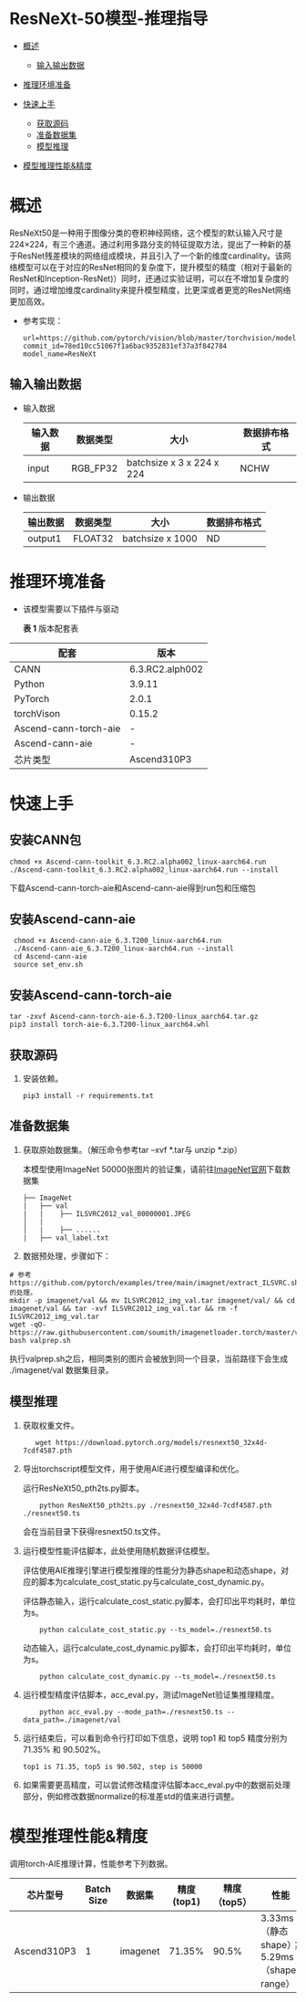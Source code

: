 # ResNeXt-50模型-推理指导


- [概述](#ZH-CN_TOPIC_0000001172161501)

    - [输入输出数据](#section540883920406)



- [推理环境准备](#ZH-CN_TOPIC_0000001126281702)

- [快速上手](#ZH-CN_TOPIC_0000001126281700)

  - [获取源码](#section4622531142816)
  - [准备数据集](#section183221994411)
  - [模型推理](#section741711594517)

- [模型推理性能&精度](#ZH-CN_TOPIC_0000001172201573)





# 概述<a name="ZH-CN_TOPIC_0000001172161501"></a>

ResNeXt50是一种用于图像分类的卷积神经网络，这个模型的默认输入尺寸是224×224，有三个通道。通过利用多路分支的特征提取方法，提出了一种新的基于ResNet残差模块的网络组成模块，并且引入了一个新的维度cardinality。该网络模型可以在于对应的ResNet相同的复杂度下，提升模型的精度（相对于最新的ResNet和Inception-ResNet)）同时，还通过实验证明，可以在不增加复杂度的同时，通过增加维度cardinality来提升模型精度，比更深或者更宽的ResNet网络更加高效。


- 参考实现：

  ```
  url=https://github.com/pytorch/vision/blob/master/torchvision/models/resnet.py
  commit_id=78ed10cc51067f1a6bac9352831ef37a3f842784
  model_name=ResNeXt
  ```
  




## 输入输出数据<a name="section540883920406"></a>

- 输入数据

  | 输入数据 | 数据类型 | 大小                      | 数据排布格式 |
  | -------- | -------- | ------------------------- | ------------ |
  | input    | RGB_FP32 | batchsize x 3 x 224 x 224 | NCHW         |


- 输出数据

  | 输出数据 | 数据类型 | 大小     | 数据排布格式 |
  | -------- | -------- | -------- | ------------ |
  | output1  | FLOAT32  | batchsize x 1000 | ND           |




# 推理环境准备<a name="ZH-CN_TOPIC_0000001126281702"></a>

- 该模型需要以下插件与驱动   

  **表 1**  版本配套表

| 配套                    | 版本              | 
|-----------------------|-----------------| 
| CANN                  | 6.3.RC2.alph002 |                                                       |
| Python                | 3.9.11          |                                                           
| PyTorch               | 2.0.1           |
| torchVison            | 0.15.2          |                                                      |
| Ascend-cann-torch-aie | -               |
| Ascend-cann-aie       | -               |
| 芯片类型                  | Ascend310P3     |                      



# 快速上手<a name="ZH-CN_TOPIC_0000001126281700"></a>

## 安装CANN包

 ```
 chmod +x Ascend-cann-toolkit_6.3.RC2.alpha002_linux-aarch64.run 
./Ascend-cann-toolkit_6.3.RC2.alpha002_linux-aarch64.run --install
 ```
下载Ascend-cann-torch-aie和Ascend-cann-aie得到run包和压缩包
## 安装Ascend-cann-aie
 ```
  chmod +x Ascend-cann-aie_6.3.T200_linux-aarch64.run
  ./Ascend-cann-aie_6.3.T200_linux-aarch64.run --install
  cd Ascend-cann-aie
  source set_env.sh
  ```
## 安装Ascend-cann-torch-aie
 ```
 tar -zxvf Ascend-cann-torch-aie-6.3.T200-linux_aarch64.tar.gz
 pip3 install torch-aie-6.3.T200-linux_aarch64.whl
 ```

## 获取源码<a name="section4622531142816"></a>
1. 安装依赖。

   ```
   pip3 install -r requirements.txt
   ```

## 准备数据集<a name="section183221994411"></a>

1. 获取原始数据集。（解压命令参考tar –xvf  \*.tar与 unzip \*.zip）

   本模型使用ImageNet 50000张图片的验证集，请前往[ImageNet官网](https://image-net.org/download.php)下载数据集
    ```
    ├── ImageNet
    |   ├── val
    |   |    ├── ILSVRC2012_val_00000001.JPEG
    │   |    
    │   |    ├── ......
    |   ├── val_label.txt
    ```

2. 数据预处理，步骤如下：
```
# 参考https://github.com/pytorch/examples/tree/main/imagnet/extract_ILSVRC.sh的处理。
mkdir -p imagenet/val && mv ILSVRC2012_img_val.tar imagenet/val/ && cd imagenet/val && tar -xvf ILSVRC2012_img_val.tar && rm -f ILSVRC2012_img_val.tar
wget -qO- https://raw.githubusercontent.com/soumith/imagenetloader.torch/master/valprep.sh
bash valprep.sh
```
执行valprep.sh之后，相同类别的图片会被放到同一个目录，当前路径下会生成 ./imagenet/val 数据集目录。


## 模型推理<a name="section741711594517"></a>

1. 获取权重文件。

   ```
      wget https://download.pytorch.org/models/resnext50_32x4d-7cdf4587.pth
   ```

2. 导出torchscript模型文件，用于使用AIE进行模型编译和优化。
       
    运行ResNeXt50_pth2ts.py脚本。
    ```
        python ResNeXt50_pth2ts.py ./resnext50_32x4d-7cdf4587.pth ./resnext50.ts
    ```

    会在当前目录下获得resnext50.ts文件。

3. 运行模型性能评估脚本，此处使用随机数据评估模型。
    
    评估使用AIE推理引擎进行模型推理的性能分为静态shape和动态shape，对应的脚本为calculate_cost_static.py与calculate_cost_dynamic.py。

    评估静态输入，运行calculate_cost_static.py脚本，会打印出平均耗时，单位为s。

    ```
        python calculate_cost_static.py --ts_model=./resnext50.ts
    ```

    动态输入，运行calculate_cost_dynamic.py脚本，会打印出平均耗时，单位为s。

    ```
        python calculate_cost_dynamic.py --ts_model=./resnext50.ts
    ```
   
4. 运行模型精度评估脚本，acc_eval.py，测试ImageNet验证集推理精度。

    ```
        python acc_eval.py --mode_path=./resnext50.ts --data_path=./imagenet/val
    ```
   
5. 运行结束后，可以看到命令行打印如下信息，说明 top1 和 top5 精度分别为 71.35% 和 90.502%。
    ```
    top1 is 71.35, top5 is 90.502, step is 50000
    ```
   
6. 如果需要更高精度，可以尝试修改精度评估脚本acc_eval.py中的数据前处理部分，例如修改数据normalize的标准差std的值来进行调整。
# 模型推理性能&精度<a name="ZH-CN_TOPIC_0000001172201573"></a>

调用torch-AIE推理计算，性能参考下列数据。

| 芯片型号 | Batch Size   | 数据集 | 精度(top1) | 精度（top5） | 性能                                  |
| --------- | ---------------- | ---------- |----------|----------|-------------------------------------|
|     Ascend310P3      |       1           |     imagenet       | 71.35%   | 90.5%    | 3.33ms（静态shape）；5.29ms（shape range） |

